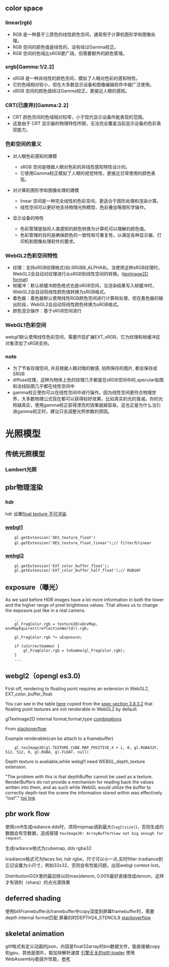 ## color space
### linear(rgb)
- RGB 是一种基于三原色的线性颜色空间，通常用于计算机图形学和图像处理。
- RGB 空间的颜色值是线性的，没有经过Gamma校正。
- RGB 空间的色域比sRGB更广阔，但需要额外的颜色管理。

### srgb[Gamma:1/2.2]
- sRGB 是一种非线性的颜色空间，模拟了人眼对色彩的感知特性。
- 它的色域相对较小，但在大多数显示设备和图像编辑软件中被广泛使用。
- sRGB 空间的颜色值经过Gamma校正，更接近人眼的感知。

### CRT(已废弃)[Gamma:2.2]
- CRT 颜色空间的色域相对较窄，小于现代显示设备所能表现的范围。
- 这是由于 CRT 显示器的物理特性所限，无法完全覆盖当前显示设备的色彩表现能力。

### 色彩空间的意义
- 对人眼色彩感知的建模
    - sRGB 空间是根据人眼对色彩的非线性感知特性设计的。
    - 它使用Gamma校正模拟了人眼的视觉特性，更接近日常使用的颜色表现。

- 对计算机图形学和图像处理的建模
    - linear 空间是一种完全线性的色彩空间，更适合于图形处理和渲染计算。
    - 线性空间可以更好地支持物理光照模型、色彩叠加等图形学操作。

- 显示设备的特性
    - 色彩管理是指将人类感知的颜色转换为计算机可以理解的颜色值。
    - 色彩管理的目的是确保颜色的一致性和可重复性，以满足各种显示器、打印机和图像处理软件的要求。

### WebGL2色彩空间特性
- 纹理：支持sRGB纹理格式(如:SRGB8_ALPHA8)。当使用这种sRGB纹理时，WebGL2会自动对纹理进行从sRGB到线性空间的转换。([texImage2D format](https://developer.mozilla.org/en-US/docs/Web/API/WebGLRenderingContext/texImage2D))
- 帧缓冲：默认帧缓冲颜色格式也是sRGB空间，当渲染结果写入帧缓冲时，WebGL2会自动将线性颜色值转换为sRGB格式。
- 着色器：着色器默认使用线性RGB颜色空间进行计算和处理，但在着色器的输出阶段，WebGL2会自动将线性颜色转换为sRGB格式。
- 颜色混合操作：基于sRGB空间进行

### WebGL1色彩空间
webgl1默认使用线性色彩空间，需要开启扩展EXT_sRGB，它为纹理和帧缓冲区对象添加了sRGB支持。


### note
- 为了节省存储空间, 并且根据人眼对暗的敏感, 拍照保存的图片, 都会保存成SRGB
- diffuse纹理，这种为物体上色的纹理几乎都是在sRGB空间中的,specular贴图和法线贴图几乎都在线性空间中	
- gamma校正使你可以在线性空间中进行操作。因为线性空间更符合物理世界，大多数物理公式现在都可以获得较好效果，比如真实的光的衰减。你的光照越真实，使用gamma校正获得漂亮的效果就越容易。这也正是为什么当引进gamma校正时，建议只去调整光照参数的原因。

# 光照模型
## 传统光照模型
### Lambert光照

## pbr物理渲染
### hdr
hdr 设置[float texture 不可渲染](https://developer.mozilla.org/en-US/docs/Web/API/WebGLRenderingContext/texImage2D)
### [webgl1](https://registry.khronos.org/webgl/extensions/OES_texture_float/)
```
    gl.getExtension('OES_texture_float')
    gl.getExtension('OES_texture_float_linear');// filter为linear
```
### [webgl2](https://registry.khronos.org/webgl/extensions/EXT_color_buffer_float/)
```
    gl.getExtension('EXT_color_buffer_float');
    gl.getExtension('EXT_color_buffer_half_float');// RGB16F
```


## exposure（曝光）
As we said before HDR images have a lot more information in both the lower and the higher range of pixel brightness values. 
That allows us to change the exposure just like in a real camera.
```
    ...
    gl_FragColor.rgb = texture2D(uEnvMap, envMapEquirect(reflectionWorld)).rgb;

    gl_FragColor.rgb *= uExposure;

    if (uCorrectGamma) {
        gl_FragColor.rgb = toGamma(gl_FragColor.rgb);
    }
    ...
```

## webgl2（opengl es3.0)
First off, rendering to floating point requires an extension in WebGL2, EXT_color_buffer_float.

You can see in the table [here](https://webgl2fundamentals.org/webgl/lessons/webgl-data-textures.html) copied from the [spec section 3.8.3.2](https://www.khronos.org/registry/OpenGL/specs/es/3.0/es_spec_3.0.pdf) that floating point textures are not renderable in WebGL2 by default.

glTexImage2D internal format,format,type [combinations](https://www.khronos.org/registry/OpenGL-Refpages/es3.0/html/glTexImage2D.xhtml)

From [stackoverflow](https://stackoverflow.com/questions/45571488/webgl-2-readpixels-on-framebuffers-with-float-textures)

Example renderable(can be attach to a framebuffer)
```
    gl.texImage2D(gl.TEXTURE_CUBE_MAP_POSITIVE_X + i, 0, gl.RGBA32F, 512, 512, 0, gl.RGBA, gl.FLOAT, null)
```
Depth texture is avaliable,while webgl1 need WEBGL_depth_texture extension.

"The problem with this is that depthBuffer cannot be used as a texture. RenderBuffers do not provide a mechanism for reading back the values written into them, and as such while WebGL would utilize the buffer to correctly depth-test the scene the information stored within was effectively "lost"."
[toji link](https://blog.tojicode.com/2012/07/using-webgldepthtexture.html)

## pbr work flow
使用cmft生成radiance.dds时，须将mipmap调到最大(`log2(size)`)，否则生成的数据会有空数据，造成报错
`texImage2D: ArrayBufferView not big enough for request.`

生成radiance格式为cubemap, dds rgba32

iiradiance格式可为faces list, hdr rgbe，尺寸可以小一点,实时filter iiradiance别忘记设置为小尺寸，例如32x32，否则会有性能问题，出现webgl context lost。

DistributionGGX里的最后除以的max(denom, 0.001)最好直接改成denom，这样才有锐利（sharp）的点光源效果

## deferred shading
使用blitFramebuffer从framebuffer中copy深度到屏幕framebuffer时，需要depth internal format匹配
屏幕的时DEPTH24_STENCIL8
[stackoverflow](https://stackoverflow.com/questions/9914046/opengl-how-to-use-depthbuffer-from-framebuffer-as-usual-depth-buffer)

## skeletal animation
gltf格式有定义动画的json，内容是float32array的bin数据文件，能直接被copy到gpu，其他是图片，能加快解析速度
[引擎无关的gltf-loader](https://github.com/shrekshao/minimal-gltf-loader)
使用WebAssembly能提升性能，[参考](https://github.com/sessamekesh/wasm-3d-animation-demo)